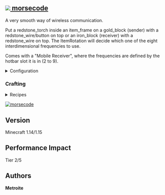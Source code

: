 ## [<img src="https://i.imgur.com/BjfNPDg.gif"> morsecode](https://download.metroite.de/#/home?url=https://github.com/Metroite/datapacks/tree/1.14/morsecode&rootDirectory=false)

A very smooth way of wireless communication.

Put a redstone_torch inside an item_frame on a gold_block (sender) with a redstone_wire/button on top or an iron_block (receiver) with a redstone_wire on top. The ItemRotation will decide which one of the eight interdimensional frequencies to use.

Comes with a "Mobile Receiver", where the frequencies are defined by the hotbar slot it is in (2 to 9).

<details>
<summary>Configuration</summary>
<br>

To disable wireless redstone mode, set *$wirelessredstone$* in *mc.itemrotation* to 0 or 1 if **both** modes are wanted or 2 if **only** the wireless redstone mode is wanted (1 is default, in the hurtfulpack 0 is default): `/scoreboard players set $wirelessredstone$ mc.itemrotation 0`

</details>

### Crafting

<details>
<summary>Recipes</summary>
<br>

*R - Redstone Torch*

*E - Ender Eye*

*I - Iron Block*

**Mobile Receiver:** (Recipe Book: Feather)
```
IRI
IEI
 I
```

</details>

<a href="https://download.metroite.de/#/home?url=https://github.com/Metroite/datapacks/tree/1.14/morsecode&rootDirectory=false" rel="Transmitting over interdimensional frequencies">![morsecode](morsecode.png?raw=true "Transmitting over interdimensional frequencies")</a>

## Version

Minecraft 1.14/1.15

## Performance Impact

Tier 2/5

## Authors

**Metroite**
